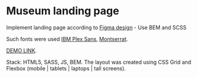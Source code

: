# Museum landing page
Implement landing page according to [Figma design](https://www.figma.com/file/cRBCqE06cDrY3s4jX7h3iY/%D0%9D%D0%90%D0%9C%D0%A3-(Edit)?node-id=0%3A1) - Use BEM and SCSS

Such fonts were used [IBM Plex Sans](https://fonts.google.com/specimen/IBM+Plex+Sans?query=ibm), [Montserrat](https://fonts.google.com/specimen/Montserrat?query=mon).

[DEMO LINK](https://VVVoloshina.github.io/Museum/).
  
 Stack: HTML5, SASS, JS, BEM.
The layout was created using CSS Grid and Flexbox (mobile | tablets | laptops | tall screens).

